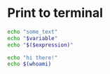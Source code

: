 # Print to terminal

```bash
echo "some_text"
echo "$variable"
echo "$($expression)"

echo "hi there!"
echo $(whoami)
```
